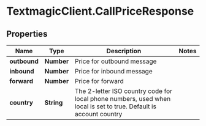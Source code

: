 # TextmagicClient.CallPriceResponse

## Properties
Name | Type | Description | Notes
------------ | ------------- | ------------- | -------------
**outbound** | **Number** | Price for outbound message | 
**inbound** | **Number** | Price for inbound message | 
**forward** | **Number** | Price for forward | 
**country** | **String** | The 2-letter ISO country code for local phone numbers, used when local is  set to true. Default is account country | 


